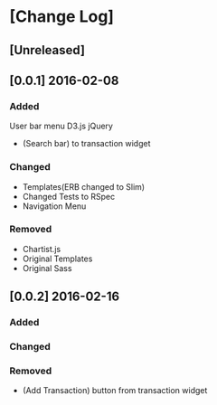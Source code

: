 # [Change Log]

## [Unreleased]

## [0.0.1] 2016-02-08

### Added
User bar menu
D3.js
jQuery
- (Search bar) to transaction widget

### Changed
- Templates(ERB changed to Slim)
- Changed Tests to RSpec
- Navigation Menu

### Removed
- Chartist.js
- Original Templates
- Original Sass


## [0.0.2] 2016-02-16

### Added

### Changed

### Removed
- (Add Transaction) button from transaction widget
